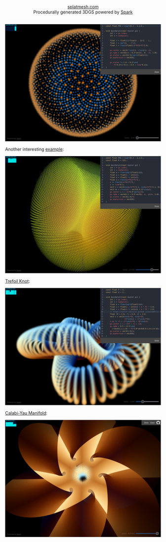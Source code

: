 

<div align=center>
<a href="https://splatmesh.com">splatmesh.com</a>
<div>
Procedurally generated 3DGS powered by <a href="https://sparkjs.dev">Spark</a>
</div>
<br>
</div>

![](img/screenshot.jpg)

Another interesting [example](https://splatmesh.com/#const%20float%20PHI%20%3D%20(sqrt(5.)%20-%201.)%2F2.%3B%0Aconst%20float%20R%20%3D%20123.%3B%0A%0Avoid%20mainSplat(inout%20Gsplat%20gs)%20%7B%0A%20%20%20%20int%20i%20%3D%20gs.index%3B%0A%20%20%20%20int%20n%20%3D%20numSplats%3B%0A%20%20%20%20float%20m%20%3D%20floor(sqrt(float(n)))%3B%0A%20%20%20%20float%20p%20%3D%20float(i%20%2F%20int(m))%3B%0A%20%20%20%20float%20q%20%3D%20float(i%20%25%20int(m))%3B%0A%20%20%20%20float%20a%20%3D%20fract(q*PHI)*PI*2.%3B%0A%20%20%20%20a%20%2B%3D%20fract(p%2Fm*R)*PI*2.%3B%0A%20%20%20%20a%20%2B%3D%20time*0.1%3B%0A%20%20%20%20vec3%20s%20%3D%20vec3(cos(p%2Fm*PI*2.)%2C%20sin(p%2Fm*PI*2.)%2C%200)%3B%0A%20%20%20%20vec3%20ds%20%3D%20s*cos(a)%20%2B%20vec3(0%2C0%2C2)*sin(a)%3B%0A%20%20%20%20gs.center%20%3D%20s%20%2B%20ds*0.9*sqrt(q%2Fm)%3B%0A%20%20%20%20gs.rgba%20%3D%20vec4(0.5%20%2B%200.5*vec3(p%2C%20q%2C%20-p)%2Fm%2C%201.0)%3B%0A%20%20%20%20gs.scales%20%3D%20vec3(1.5)%2Fm%3B%0A%20%20%20%20gs.quaternion%20%3D%20vec4(0)%3B%0A%7D):

![](img/torus.jpg)

[Trefoil Knot](https://splatmesh.com/#const%20float%20P%20%3D%203.%3B%0Aconst%20float%20Q%20%3D%202.%3B%0A%0Avoid%20mainSplat(inout%20Gsplat%20gs)%20%7B%0A%20%20%20%20int%20i%20%3D%20gs.index%3B%0A%20%20%20%20int%20n%20%3D%20numSplats%3B%0A%20%20%20%20float%20m%20%3D%20floor(sqrt(float(n)))%3B%0A%20%20%20%20float%20u%20%3D%20float(i%20%2F%20int(m))%20%2F%20m%20*%20PI%20*%202.0%3B%0A%20%20%20%20float%20v%20%3D%20float(i%20%25%20int(m))%20%2F%20m%20*%20PI%20*%202.0%3B%0A%20%20%20%20%2F%2F%20https%3A%2F%2Fvector-calculus.github.io%2Fparametric-surfaces-gallery%0A%20%20%20%20float%20r0%20%3D%202.0%2C%20r1%20%3D%206.0%2C%20r2%20%3D%203.0%3B%0A%20%20%20%20vec3%20s%20%3D%20vec3(cos(u*Q)%2C%20sin(u*Q)%2C%0A%20%20%20%20%20%20%20%20%20%20%20%20%20%20%20%20%20%20r0*sin(v)%20%2B%20r2*sin(u*P))%3B%0A%20%20%20%20s.xy%20*%3D%20r1%20%2B%20r2*cos(u*P)%20%2B%20r0*cos(v)%3B%0A%20%20%20%20gs.center%20%3D%20s%20%2F%20(r0%20%2B%20r1%20%2B%20r2)%3B%0A%20%20%20%20gs.rgba%20%3D%200.5%20%2B%200.5*cos(%0A%20%20%20%20%20%20v*vec4(1%2C1%2C1%2C0)%20%2B%20PI*2.0*vec4(0%2C0.1%2C0.2%2C0.3))%3B%0A%20%20%20%20gs.scales%20%3D%20vec3(1.5)%2Fm%3B%0A%20%20%20%20gs.quaternion%20%3D%20vec4(0)%3B%0A%7D):

![](img/trefoil.jpg)

[Calabi-Yau Manifold](https://splatmesh.com/#const%20float%20PIx2%20%3D%20PI*2.0%3B%0A%0Avec2%20imul(vec2%20a%2C%20vec2%20b)%20%7B%20return%20a*mat2(b.x%2C%20b.y%2C%20-b.y%2C%20b.x)%3B%20%7D%0Avec2%20iexp(vec2%20z)%20%7B%20return%20exp(z.x)*vec2(cos(z.y)%2C%20sin(z.y))%3B%20%7D%0Avec2%20ipow(vec2%20z%2C%20float%20a)%20%7B%20return%20pow(length(z)%2C%20a)*iexp(vec2(0%2Ca)*atan(z.y%2C%20z.x))%3B%20%7D%0Avec2%20icos(vec2%20z)%20%7B%20return%20(iexp(z)%20%2B%20iexp(-z))*0.5%3B%20%7D%0Avec2%20isin(vec2%20z)%20%7B%20return%20icos(z%20-%20vec2(0%2C1)*PI*0.5)%3B%20%7D%0A%0A%2F%2F%20https%3A%2F%2Fanalyticphysics.com%2FHigher%2520Dimensions%2FVisualizing%2520Calabi-Yau%2520Manifolds.htm%0Avec4%20manifold(vec2%20uv%2C%20ivec2%20q%2C%20int%20n)%20%7B%0A%20%20%20%20vec2%20pi2n%20%3D%20vec2(0%2C1)*PIx2%2Ffloat(n)%3B%0A%20%20%20%20vec2%20a%20%3D%20imul(ipow(icos(uv)%2C%202.0%2Ffloat(n))%2C%20iexp(pi2n*float(q.x)))%3B%0A%20%20%20%20vec2%20b%20%3D%20imul(ipow(isin(uv)%2C%202.0%2Ffloat(n))%2C%20iexp(pi2n*float(q.y)))%3B%0A%20%20%20%20return%20vec4(a%2C%20b)%3B%0A%7D%0A%0Avec3%20surface(vec2%20uv)%20%7B%0A%20%20%20%20float%20u%20%3D%20uv.y%2C%20v%20%3D%20uv.x%3B%20%2F%2F%20uv%20%3D%20(0%2C1)x(0%2C1)%0A%20%20%20%20%2F%2F%20the%20manifold%20is%20made%20of%20n*n%20surfaces%0A%20%20%20%20int%20n%20%3D%206%2C%20i%20%3D%20int(u*float(n))%2C%20j%20%3D%20int(v*float(n))%3B%0A%20%20%20%20u%20%3D%20fract(u*float(n))*PI%20-%20PI*0.5%3B%0A%20%20%20%20v%20%3D%20fract(v*float(n))*PI*0.5%3B%0A%20%20%20%20vec4%20yau%20%3D%20manifold(vec2(u%2Cv)%2C%20ivec2(i%2Cj)%2C%20n)%3B%0A%20%20%20%20return%20yau.xyz%20%2F%20(1.9%20%2B%20yau.w)%3B%20%2F%2F%204d%20-%3E%203d%20perspective%20projection%0A%7D%0A%0Avoid%20mainSplat(inout%20Gsplat%20gs)%20%7B%0A%20%20%20%20int%20i%20%3D%20gs.index%3B%0A%20%20%20%20int%20n%20%3D%20numSplats%3B%0A%20%20%20%20int%20w%20%3D%20int(sqrt(float(n)))%2F2%3B%0A%20%20%20%20int%20h%20%3D%20(n%20%2B%20w%20-%201)%2Fw%3B%0A%20%20%20%20vec2%20uv%20%3D%20vec2(i%25w%2C%20i%2Fw)%20%2F%20vec2(w%2C%20h)%3B%0A%20%20%20%20gs.center%20%3D%20surface(uv)%3B%0A%20%20%20%20gs.rgba.rgb%20%3D%200.5%20%2B%200.5*cos(%0A%20%20%20%20%20%20PIx2*(time*0.1%20%2B%20uv.y%20%2B%20uv.x%20%2B%20vec3(0%2C0.1%2C0.2)))%3B%0A%20%20%20%20gs.rgba.a%20%3D%201.0%3B%0A%20%20%20%20gs.scales%20%3D%20vec3(2)%2Fvec3(w)%3B%0A%20%20%20%20gs.quaternion%20%3D%20vec4(0)%3B%0A%7D):

![](img/calabiyau.jpg)
